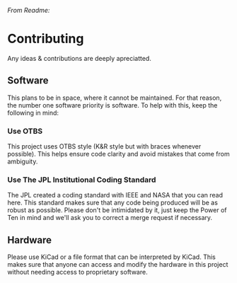 _From Readme:_ 
# Contributing
 
Any ideas & contributions are deeply apreciatted.
## Software
This plans to be in space, where it cannot be maintained. For that reason, the number one software priority is software. To help with this, keep the following in mind:

### Use OTBS
This project uses OTBS style (K&R style but with braces whenever possible). This helps ensure code clarity and avoid mistakes that come from ambiguity.

### Use The JPL Institutional Coding Standard
The JPL created a coding standard with IEEE and NASA that you can read here. This standard makes sure that any code being produced will be as robust as possible. Please don't be intimidated by it, just keep the Power of Ten in mind and we'll ask you to correct a merge request if necessary.

## Hardware
Please use KiCad or a file format that can be interpreted by KiCad. This makes sure that anyone can access and modify the hardware in this project without needing access to proprietary software.
 
 

